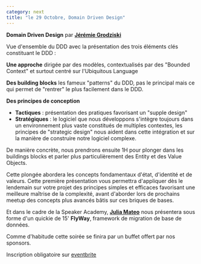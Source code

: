 ```yaml
---
category: next
title: "le 29 Octobre, Domain Driven Design"
---
```


**Domain Driven Design** par **[Jérémie Grodziski](/jug/speakers.html?key=jeremiegrodziski)**

Vue d'ensemble du DDD avec la présentation des trois éléments clés constituant le DDD :

**Une approche** dirigée par des modèles, contextualisés par des "Bounded Context" et surtout centré sur l'Ubiquitous Language

**Des building blocks** les fameux "patterns" du DDD, pas le principal mais ce qui permet de "rentrer" le plus facilement dans le DDD.

**Des principes de conception**
* **Tactiques** : présentation des pratiques favorisant un "supple design"
* **Stratégiques** : le logiciel que nous développons s'intègre toujours dans un environnement plus vaste constitués de multiples contextes, les principes de "strategic design" nous aident dans cette intégration et sur la manière de construire notre logiciel complexe.

De manière concrète, nous prendrons ensuite 1H pour plonger dans les buildings blocks et parler plus particulièrement des Entity et des Value Objects. 

Cette plongée abordera les concepts fondamentaux d'état, d'identité et de valeurs. Cette première présentation vous permettra d'appliquer dès le lendemain sur votre projet des principes simples et efficaces favorisant une meilleure maîtrise de la complexité, avant d'aborder lors de prochains meetup des concepts plus avancés bâtis sur ces briques de bases.


Et dans le cadre de la Speaker Academy, **[Julia Mateo](/jug/speakers.html?key=juliamateo)** nous présentera sous forme d'un quickie de 15' **FlyWay**, framework de migration de base de données.

Comme d'habitude cette soirée se finira par un buffet offert par nos sponsors.

Inscription obligatoire sur [eventbrite](http://www.eventbrite.com/event/8947569421)
